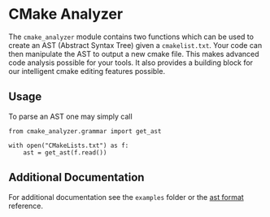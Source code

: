 # CMake Analyzer

The `cmake_analyzer` module contains two functions which can be used to 
create an AST (Abstract Syntax Tree) given a `cmakelist.txt`. Your code 
can then manipulate the AST 
to output a new cmake file. This makes advanced code analysis possible for 
your tools. It also provides a building block for our intelligent cmake 
editing features possible. 

## Usage

To parse an AST one may simply call 
```
from cmake_analyzer.grammar import get_ast

with open("CMakeLists.txt") as f:
    ast = get_ast(f.read())
```

## Additional Documentation
For additional documentation see the `examples` folder or the 
[ast format](docs/ast_format.md) reference. 

